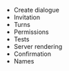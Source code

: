 - Create dialogue
- Invitation
- Turns
- Permissions
- Tests
- Server rendering
- Confirmation
- Names
